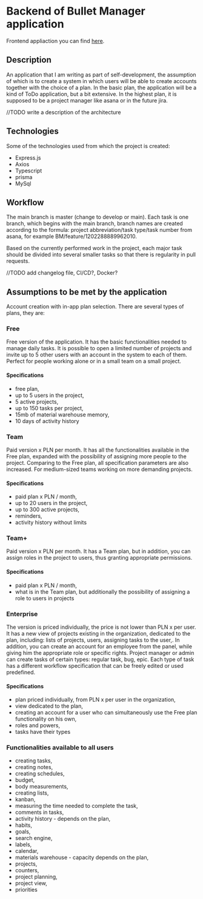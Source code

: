 # Backend of Bullet Manager application

Frontend appliaction you can find [here](https://github.com/BurdalskiBartosz/bullet-manager-front).

## Description

An application that I am writing as part of self-development, the assumption of which is to create a system in which users will be able to create accounts together with the choice of a plan. In the basic plan, the application will be a kind of ToDo application, but a bit extensive. In the highest plan, it is supposed to be a project manager like asana or in the future jira.

//TODO write a description of the architecture

## Technologies

Some of the technologies used from which the project is created:

* Express.js
* Axios
* Typescript
* prisma
* MySql

## Workflow

The main branch is master (change to develop or main). Each task is one branch, which begins with the main branch, branch names are created according to the formula: project abbreviation/task type/task number from asana, for example BM/feature/1202288889962010.

Based on the currently performed work in the project, each major task should be divided into several smaller tasks so that there is regularity in pull requests.

//TODO add changelog file, CI/CD?, Docker?

## Assumptions to be met by the application

Account creation with in-app plan selection. There are several types of plans, they are:

### Free

Free version of the application. It has the basic functionalities needed to manage daily tasks. It is possible to open a limited number of projects and invite up to 5 other users with an account in the system to each of them. Perfect for people working alone or in a small team on a small project.

#### Specifications

- free plan,
- up to 5 users in the project,
- 5 active projects,
- up to 150 tasks per project,
- 15mb of material warehouse memory,
- 10 days of activity history

### Team

Paid version x PLN per month. It has all the functionalities available in the Free plan, expanded with the possibility of assigning more people to the project. Comparing to the Free plan, all specification parameters are also increased. For medium-sized teams working on more demanding projects.

#### Specifications

- paid plan x PLN / month,
- up to 20 users in the project,
- up to 300 active projects,
- reminders,
- activity history without limits

### Team+

Paid version x PLN per month. It has a Team plan, but in addition, you can assign roles in the project to users, thus granting appropriate permissions.

#### Specifications

- paid plan x PLN / month,
- what is in the Team plan, but additionally the possibility of assigning a role to users in projects

### Enterprise

The version is priced individually, the price is not lower than PLN x per user. It has a new view of projects existing in the organization, dedicated to the plan, including: lists of projects, users, assigning tasks to the user,. In addition, you can create an account for an employee from the panel, while giving him the appropriate role or specific rights. Project manager or admin can create tasks of certain types: regular task, bug, epic. Each type of task has a different workflow specification that can be freely edited or used predefined.

#### Specifications

- plan priced individually, from PLN x per user in the organization,
- view dedicated to the plan,
- creating an account for a user who can simultaneously use the Free plan functionality on his own,
- roles and powers,
- tasks have their types

### Functionalities available to all users

- creating tasks,
- creating notes,
- creating schedules,
- budget,
- body measurements,
- creating lists,
- kanban,
- measuring the time needed to complete the task,
- comments in tasks,
- activity history - depends on the plan,
- habits,
- goals,
- search engine,
- labels,
- calendar,
- materials warehouse - capacity depends on the plan,
- projects,
- counters,
- project planning,
- project view,
- priorities
